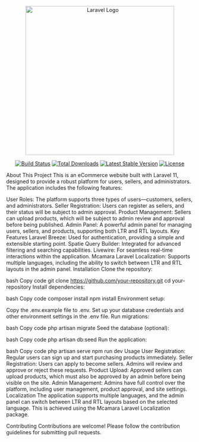 



<p align="center"><a href="https://laravel.com" target="_blank"><img src="https://raw.githubusercontent.com/laravel/art/master/logo-lockup/5%20SVG/2%20CMYK/1%20Full%20Color/laravel-logolockup-cmyk-red.svg" width="400" alt="Laravel Logo"></a></p> <p align="center"> <a href="https://github.com/laravel/framework/actions"><img src="https://github.com/laravel/framework/workflows/tests/badge.svg" alt="Build Status"></a> <a href="https://packagist.org/packages/laravel/framework"><img src="https://img.shields.io/packagist/dt/laravel/framework" alt="Total Downloads"></a> <a href="https://packagist.org/packages/laravel/framework"><img src="https://img.shields.io/packagist/v/laravel/framework" alt="Latest Stable Version"></a> <a href="https://packagist.org/packages/laravel/framework"><img src="https://img.shields.io/packagist/l/laravel/framework" alt="License"></a> </p>
About This Project
This is an eCommerce website built with Laravel 11, designed to provide a robust platform for users, sellers, and administrators. The application includes the following features:

User Roles: The platform supports three types of users—customers, sellers, and administrators.
Seller Registration: Users can register as sellers, and their status will be subject to admin approval.
Product Management: Sellers can upload products, which will be subject to admin review and approval before being published.
Admin Panel: A powerful admin panel for managing users, sellers, and products, supporting both LTR and RTL layouts.
Key Features
Laravel Breeze: Used for authentication, providing a simple and extensible starting point.
Spatie Query Builder: Integrated for advanced filtering and searching capabilities.
Livewire: For seamless real-time interactions within the application.
Mcamara Laravel Localization: Supports multiple languages, including the ability to switch between LTR and RTL layouts in the admin panel.
Installation
Clone the repository:

bash
Copy code
git clone https://github.com/your-repository.git
cd your-repository
Install dependencies:

bash
Copy code
composer install
npm install
Environment setup:

Copy the .env.example file to .env.
Set up your database credentials and other environment settings in the .env file.
Run migrations:

bash
Copy code
php artisan migrate
Seed the database (optional):

bash
Copy code
php artisan db:seed
Run the application:

bash
Copy code
php artisan serve
npm run dev
Usage
User Registration: Regular users can sign up and start purchasing products immediately.
Seller Registration: Users can apply to become sellers. Admins will review and approve or reject these requests.
Product Upload: Approved sellers can upload products, which must also be approved by an admin before being visible on the site.
Admin Management: Admins have full control over the platform, including user management, product approval, and site settings.
Localization
The application supports multiple languages, and the admin panel can switch between LTR and RTL layouts based on the selected language. This is achieved using the Mcamara Laravel Localization package.

Contributing
Contributions are welcome! Please follow the contribution guidelines for submitting pull requests.

